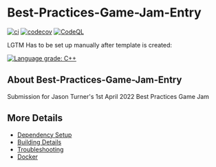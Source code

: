 # Best-Practices-Game-Jam-Entry

[![ci](https://github.com/Shivix/Best-Practices-Game-Jam-Entry/actions/workflows/ci.yml/badge.svg)](https://github.com/Shivix/Best-Practices-Game-Jam-Entry/actions/workflows/ci.yml)
[![codecov](https://codecov.io/gh/Shivix/Best-Practices-Game-Jam-Entry/branch/main/graph/badge.svg)](https://codecov.io/gh/Shivix/Best-Practices-Game-Jam-Entry)
[![CodeQL](https://github.com/Shivix/Best-Practices-Game-Jam-Entry/actions/workflows/codeql-analysis.yml/badge.svg)](https://github.com/Shivix/Best-Practices-Game-Jam-Entry/actions/workflows/codeql-analysis.yml)

LGTM Has to be set up manually after template is created:

[![Language grade: C++](https://img.shields.io/lgtm/grade/cpp/github/Shivix/Best-Practices-Game-Jam-Entry)](https://lgtm.com/projects/g/Shivix/Best-Practices-Game-Jam-Entry/context:cpp)

## About Best-Practices-Game-Jam-Entry
Submission for Jason Turner's 1st April 2022 Best Practices Game Jam


## More Details

 * [Dependency Setup](README_dependencies.md)
 * [Building Details](README_building.md)
 * [Troubleshooting](README_troubleshooting.md)
 * [Docker](README_docker.md)
